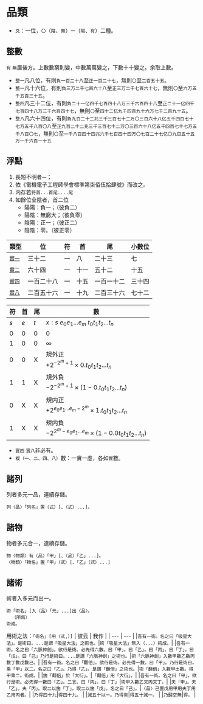 # 品類
- `爻`：一位，`〇`（`陰`、`無`）`一`（`陽`、`有`）二種。

## 整數
`有` `無`居後方。上數數窮則變，中數萬萬變之，下數十十變之。余取上數。
- `整一`凡八位，有則`負一百二十八`至`正一百二十七`，無則`〇`至`二百五十五`。
- `整一`凡十六位，有則`負三万二千七百六十八`至`正三万二千七百六十七`，無則`〇`至`六万五千五百三十五`。
- `整四`凡三十二位，有則`負二十一亿四千七百四十八万三千六百四十八`至`正二十一亿四千七百四十八万三千六百四十七`，無則`〇`至`四十二亿九千四百九十六万七千二百九十五`。
- `整八`凡六十四位，有則`負九百二十二兆三千三百七十二万〇三百六十八亿五千四百七十七万五千八百〇八`至`正九百二十二兆三千三百七十二万〇三百六十八亿五千四百七十七万五千八百〇七`，無則`〇`至`一千八百四十四兆六千七百四十四万〇七百二十七亿〇九百五十五万一千六百一十五`

## 浮點

1. 長短不明者`一`；
2. 依《電機電子工程師學會標準第柒佰伍拾肆號》而改之。
3. 内存若`符首...首尾....尾`
4. 如餘位全陰者，首二位
   - 陽陽：負一；（彼負二）
   - 陽陰：無窮大；（彼負零）
   - 陰陽：正一；（彼正二）
   - 陰陰：零。（彼正零）

|類型|位|符|首|尾|小數位|
|-|-|-|-|-|-
|[`實一`](https://en.wikipedia.org/wiki/Single-precision_floating-point_format)|三十二|一|八|二十三|七
|[`實二`](https://en.wikipedia.org/wiki/Double-precision_floating-point_format)|六十四|一|十一|五十二|十五
|[`實四`](https://en.wikipedia.org/wiki/Quadruple-precision_floating-point_format)|一百二十八|一|十五|一百一十二|三十四
|[`實八`](https://en.wikipedia.org/wiki/Octuple-precision_floating-point_format)|二百五十六|一|十九|二百三十六|七十二

|符|首|尾|數
|-|-|-|-
|$s$|$e$|$t$|$x:s\ e_0 e_1 ... e_m\ t_0 t_1 t_2 ... t_n$
|0|0|0|0
|1|0|0|∞
|0|0|X|規外正<br>$+2^{-2^m+1} \times {0.t_0 t_1 t_2 ... t_n}$
|1|1|X|規外負<br>$-2^{-2^m+1} \times (1-0.t_0 t_1 t_2 ... t_n)$
|0|X|X|規内正<br>$+2^{e_0 e_1 ... e_m - 2^m} \times {1.t_0 t_1 t_2 ... t_n}$
|1|X|X|規内負<br>$-2^{2^m - e_0 e_1 ... e_m} \times (1-0.0t_0 t_1 t_2 ... t_n)$

- `實四` `實八`非必有。
- `複（一、二、四、八）`數：一實一虛，各如`實`數。

## 諸列
列者多元一品，連續存儲。
```
列〈品〉「列名」置（式）[、（式）...]。
```

## 諸物

物者多元合一，連續存儲。
```
物〈物類〉有〈品〉「甲」[、〈品〉「乙」...]。
〈物類〉「物名」置「甲」（式）[、「乙」（式）...]
```

## 諸術

術者入多元而出一。
```
術「術名」[入〈品〉「元」...]出〈品〉。
  （所爲）
術成。
```

用術之法：`「術名」[用（式,）]`
| 彼云 | 我作 |
| --- | --- |
|`吾有一術。名之曰「吸星大法」。是術曰。...是謂「吸星大法」之術也。`|`術「吸星大法」無入（...）術成。`|
|`吾有一術。名之曰「六脈神劍」。欲行是術。必先得六數。曰「甲」。曰「乙」。曰「丙」。曰「丁」。曰「戊」。曰「己」乃行是術曰。...是謂「六脈神劍」之術也。`|`術「六脈神劍」入數甲數乙數丙數丁數戊數己。`|
|`吾有一術。名之曰「翻倍」。欲行是術。必先得一數。曰「甲」。乃行是術曰。乘「甲」以二。名之曰「乙」。乃得「乙」。是謂「翻倍」之術也。`|`術「翻倍」入數甲出數。得甲乘二。術成。`|
|`施「翻倍」於「大衍」。`|`「翻倍」用「大衍」。`|
|`吾有一術。名之曰「甲」。欲行是術。必先得一數曰「乙」。二言。曰「丙」。曰「丁」`|`術甲入數乙文丙文丁。`|
|`夫「甲」。夫「乙」。夫「丙」。取二以施「丁」。取二以施「戊」。名之曰「己」。`|`〈品〉己置戊用甲用夫丁用乙用丙者。`|
|`乃得四十九`|`得四十九。` |
|`減五十以一。乃得矣`|`得五十減一。` |
|`乃歸空無`|`得。` |
